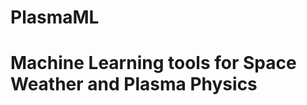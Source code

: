# PlasmaML

Machine Learning tools for Space Weather and Plasma Physics
==============================
